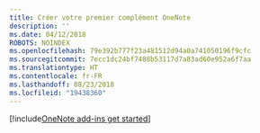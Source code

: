 ```yaml
---
title: Créer votre premier complément OneNote
description: ''
ms.date: 04/12/2018
ROBOTS: NOINDEX
ms.openlocfilehash: 79e392b777f23a481512d94a0a741050196f9cfc
ms.sourcegitcommit: 7ecc1dc24bf7488b53117d7a83ad60e952a6f7aa
ms.translationtype: HT
ms.contentlocale: fr-FR
ms.lasthandoff: 08/23/2018
ms.locfileid: "19438360"
---
```

[!include[OneNote add-ins get started](../includes/file-get-started-onenote.md)]
